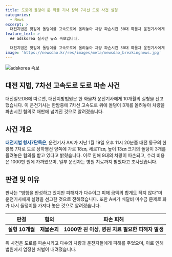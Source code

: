 ```yaml
---
title: 도로에 돌덩이 둔 화물 기사 왕복 7차선 도로 사건 실형
categories:
  - News
excerpt: >
  대전지법은 홧김에 돌덩이를 고속도로에 올려놓아 차량 파손시킨 30대 화물차 운전기사에게 징역 10개월을 선고했다. A씨는 배달비 미수금 문제로 화가 나 인적이 드문 곳에 돌덩이를 놓은 것으로 전해졌다. 9대의 차량이 피해를 입고 수리 비용은 1000만 원에 달했다. 피해자가 다수이고 피해 금액의 합계도 적지 않아 반성하지만 실형을 선고받았다.
feature_text: >
  ## adskorea 실시간 뉴스 속보입니다.

  대전지법은 홧김에 돌덩이를 고속도로에 올려놓아 차량 파손시킨 30대 화물차 운전기사에게 징역 10개월을 선고했다. A씨는 배달비 미수금 문제로 화가 나 인적이 드문 곳에 돌덩이를 놓은 것으로 전해졌다. 9대의 차량이 피해를 입고 수리 비용은 1000만 원에 달했다. 피해자가 다수이고 피해 금액의 합계도 적지 않아 반성하지만 실형을 선고받았다.
image: 'https://newsdao.kr/res/images/meta/newsdao_breakingnews.jpg'
---
```


<p><img src="https://newsdao.kr/res/images/meta/newsdao_breakingnews.jpg" alt="adskorea 속보" /></p>

<h2 data-ke-size="size26">대전 지법, 7차선 고속도로 도로 파손 사건</h2>

<p data-ke-size="size16">대전일보DB에 따르면, 대전지방법원은 한 화물차 운전기사에게 10개월의 실형을 선고했습니다. 이 운전기사는 한밤중에 7차선 고속도로 위에 돌덩이 3개를 올려놓아 차량을 파손시킨 혐의로 재판에 넘겨진 것으로 알려졌습니다.</p>

<h2 data-ke-size="size26">사건 개요</h2>

<p data-ke-size="size16"><b><span style="color: #1a5490;">대전지법 형사7단독은</span></b>, 운전기사 A씨가 지난 1월 19일 오후 11시 20분쯤 대전 동구의 한 왕복 7차로 도로 상하행선 양쪽에 가로 18㎝, 세로11㎝, 높이 13㎝ 크기의 돌덩이 3개를 올려놓은 혐의를 받고 있다고 밝혔습니다. 이로 인해 9대의 차량이 파손되고, 수리 비용은 1000만 원에 가까웠으며, 일부 운전자는 병원 치료까지 받았다고 조사됐습니다.</p>

<h2 data-ke-size="size26">판결 및 이유</h2>

<p data-ke-size="size16">판사는 "범행을 반성하고 있지만 피해자가 다수이고 피해 금액의 합계도 적지 않다"며 운전기사에게 실형을 선고한 것으로 전해졌습니다. 또한 A씨가 배달비 미수금 문제로 화가 나서 돌덩이를 가져다 놓은 것으로 알려졌습니다.</p>

<table>
<thead>
<tr>
<th>판결</th>
<th>혐의</th>
<th>파손 피해</th>
</tr>
</thead>
<tbody>
<tr>
<td style="text-align: center; height: 17px;"><b>실형 10개월</b></td>
<td style="text-align: center; height: 17px;"><b>재물손괴</b></td>
<td style="text-align: center; height: 17px;"><b>1000만 원 이상, 병원 치료 필요한 피해자 발생</b></td>
</tr>
</tbody>
</table>

<p data-ke-size="size16">위 사건은 도로를 파손시키고 다수의 차량과 운전자들에게 피해를 주었으며, 이로 인해 법원에서 엄정한 처벌이 내려졌습니다.</p>

